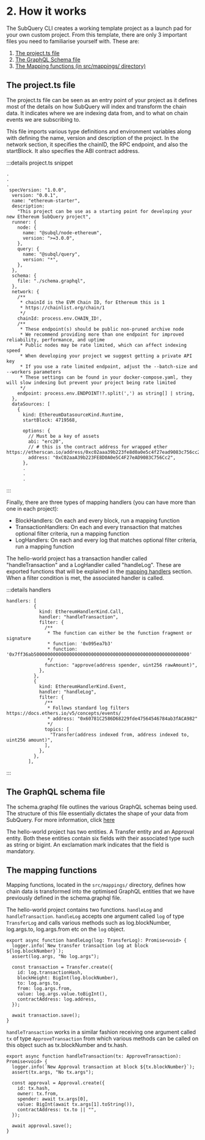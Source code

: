 # 2. How it works

The SubQuery CLI creates a working template project as a launch pad for your own custom project. From this template, there are only 3 important files you need to familiarise yourself with.
These are:

1. [The project.ts file](#the-projectts-file)
2. [The GraphQL Schema file](#the-graphql-schema-file)
3. [The Mapping functions (in src/mappings/ directory)](#the-mapping-functions)

## The project.ts file

The project.ts file can be seen as an entry point of your project as it defines most of the details on how SubQuery will index and transform the chain data. It indicates where we are indexing data from, and to what on chain events we are subscribing to.

This file imports various type definitions and environment variables along with defining the name, version and description of the project. In the network section, it specifies the chainID, the RPC endpoint, and also the startBlock. It also specifies the ABI contract address.

:::details project.ts snippet
```
.
.
.
 specVersion: "1.0.0",
  version: "0.0.1",
  name: "ethereum-starter",
  description:
    "This project can be use as a starting point for developing your new Ethereum SubQuery project",
  runner: {
    node: {
      name: "@subql/node-ethereum",
      version: ">=3.0.0",
    },
    query: {
      name: "@subql/query",
      version: "*",
    },
  },
  schema: {
    file: "./schema.graphql",
  },
  network: {
    /**
     * chainId is the EVM Chain ID, for Ethereum this is 1
     * https://chainlist.org/chain/1
     */
    chainId: process.env.CHAIN_ID!,
    /**
     * These endpoint(s) should be public non-pruned archive node
     * We recommend providing more than one endpoint for improved reliability, performance, and uptime
     * Public nodes may be rate limited, which can affect indexing speed
     * When developing your project we suggest getting a private API key
     * If you use a rate limited endpoint, adjust the --batch-size and --workers parameters
     * These settings can be found in your docker-compose.yaml, they will slow indexing but prevent your project being rate limited
     */
    endpoint: process.env.ENDPOINT!?.split(',') as string[] | string,
  },
  dataSources: [
    {
      kind: EthereumDatasourceKind.Runtime,
      startBlock: 4719568,

      options: {
        // Must be a key of assets
        abi: "erc20",
        // # this is the contract address for wrapped ether https://etherscan.io/address/0xc02aaa39b223fe8d0a0e5c4f27ead9083c756cc2
        address: "0xC02aaA39b223FE8D0A0e5C4F27eAD9083C756Cc2",
      },
      .
      .
      .
```
:::

Finally, there are three types of mapping handlers (you can have more than one in each project):

* BlockHandlers: On each and every block, run a mapping function
* TransactionHandlers: On each and every transaction that matches optional filter criteria, run a mapping function
* LogHandlers: On each and every log that matches optional filter criteria, run a mapping function

The hello-world project has a transaction handler called "handleTransaction" and a LogHandler called "handleLog". These are exported functions that will be explained in the [mapping handlers]((../build/mapping/ethereum.md)) section. When a filter condition is met, the associated handler is called. 

:::details handlers
```
handlers: [
          {
            kind: EthereumHandlerKind.Call,
            handler: "handleTransaction",
            filter: {
              /**
               * The function can either be the function fragment or signature
               * function: '0x095ea7b3'
               * function: '0x7ff36ab500000000000000000000000000000000000000000000000000000000'
               */
              function: "approve(address spender, uint256 rawAmount)",
            },
          },
          {
            kind: EthereumHandlerKind.Event,
            handler: "handleLog",
            filter: {
              /**
               * Follows standard log filters https://docs.ethers.io/v5/concepts/events/
               * address: "0x60781C2586D68229fde47564546784ab3fACA982"
               */
              topics: [
                "Transfer(address indexed from, address indexed to, uint256 amount)",
              ],
            },
          },
        ],
```
:::

## The GraphQL schema file

The schema.graphql file outlines the various GraphQL schemas being used. The structure of this file essentially dictates the shape of your data from SubQuery. For more information, click [here](../build/graphql.md)

The hello-world project has two entities. A Transfer entity and an Approval entity. Both these entities contain six fields with their associated type such as string or bigint. An exclamation mark indicates that the field is mandatory.

## The mapping functions

Mapping functions, located in the `src/mappings/` directory, defines how chain data is transformed into the optimised GraphQL entities that we have previously defined in the schema.graphql file.

The hello-world project contains two functions. `handleLog` and `handleTransaction`. `handleLog` accepts one argument called `log` of type `TransferLog` and calls various methods such as log.blockNumber, log.args.to, log.args.from etc on the `log` object. 

```
export async function handleLog(log: TransferLog): Promise<void> {
  logger.info(`New transfer transaction log at block ${log.blockNumber}`);
  assert(log.args, "No log.args");

  const transaction = Transfer.create({
    id: log.transactionHash,
    blockHeight: BigInt(log.blockNumber),
    to: log.args.to,
    from: log.args.from,
    value: log.args.value.toBigInt(),
    contractAddress: log.address,
  });

  await transaction.save();
}
```

`handleTransaction` works in a similar fashion receiving one argument called `tx` of type `ApproveTransaction` from which various methods can be called on this object such as tx.blockNumber and tx.hash.

```
export async function handleTransaction(tx: ApproveTransaction): Promise<void> {
  logger.info(`New Approval transaction at block ${tx.blockNumber}`);
  assert(tx.args, "No tx.args");

  const approval = Approval.create({
    id: tx.hash,
    owner: tx.from,
    spender: await tx.args[0],
    value: BigInt(await tx.args[1].toString()),
    contractAddress: tx.to || "",
  });

  await approval.save();
}

```